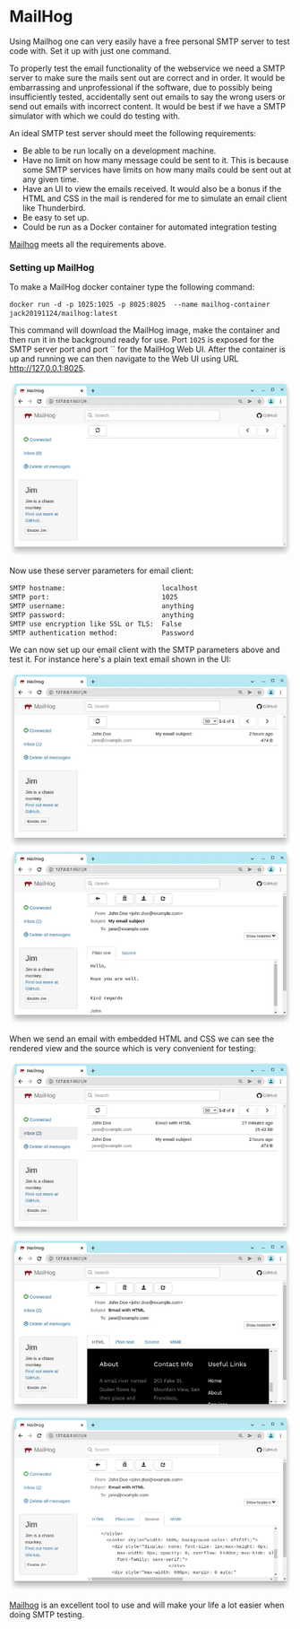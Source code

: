 MailHog
=======

Using Mailhog one can very easily have a free personal SMTP server to test code with. Set it up with just one command.

To properly test the email functionality of the webservice we need a SMTP server to make sure the mails sent out are
correct and in order. It would be embarrassing and unprofessional if the software, due to possibly being insufficiently
tested, accidentally sent out emails to say the wrong users or send out emails with incorrect content. It would be best
if we have a SMTP simulator with which we could do testing with.

An ideal SMTP test server should meet the following requirements:

- Be able to be run locally on a development machine.
- Have no limit on how many message could be sent to it. This is because some SMTP services have limits on how many
  mails could be sent out at any given time.
- Have an UI to view the emails received. It would also be a bonus if the HTML and CSS in the mail is rendered for me to
  simulate an email client like Thunderbird.
- Be easy to set up.
- Could be run as a Docker container for automated integration testing

[Mailhog] meets all the requirements above.

### Setting up MailHog

To make a MailHog docker container type the following command:

```console
docker run -d -p 1025:1025 -p 8025:8025  --name mailhog-container jack20191124/mailhog:latest
```

This command will download the MailHog image, make the container and then run it in the background ready for use. Port
`1025` is exposed for the SMTP server port and port `` for the MailHog Web UI. After the container is up and running
we can then navigate to the Web UI using URL http://127.0.0.1:8025.

![MailHog UI](../assets/images/mailhog.png "The Web UI of Mailhog")

Now use these server parameters for email client:

```console
SMTP hostname:                        localhost
SMTP port:                            1025
SMTP username:                        anything
SMTP password:                        anything
SMTP use encryption like SSL or TLS:  False
SMTP authentication method:           Password
```

We can now set up our email client with the SMTP parameters above and test it. For instance here's a plain text email
shown in the UI:

![MailHog UI with new email](../assets/images/mailhog-new-email.png "The Mailhog Web UI showing one plain text email received")
![MailHog UI with new email content](../assets/images/mailhog-new-email-content.png "Mailhog has a tab to see the plain text of an email")

When we send an email with embedded HTML and CSS we can see the rendered view and the source which is very convenient
for testing:

![MailHog UI with new CSS email](../assets/images/mailhog-new-email-css.png "Mailhog shows the email with embedded HMTL we just received")
![MailHog UI with new CSS email content](../assets/images/mailhog-new-css-email-content.png "Mailhog will render the HTML and CSS like an email client would")
![MailHog UI with new CSS email content source](../assets/images/mailhog-new-css-email-source.png "In addition to rendering the HMTL, Mailhog also shows the email source")

[Mailhog] is an excellent tool to use and will make your life a lot easier when doing SMTP testing.

[Mailhog]: https://mailhog.qubitpi.org/
